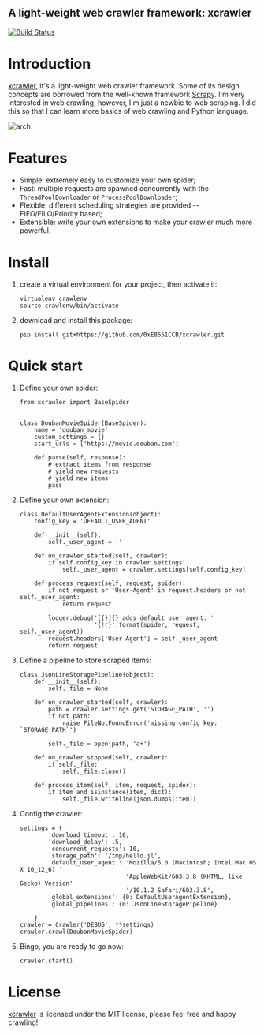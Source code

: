 A light-weight web crawler framework: xcrawler
------------------------

[![Build Status](https://www.travis-ci.org/0xE8551CCB/xcrawler.svg?branch=feature-refactor-architecture)](https://www.travis-ci.org/0xE8551CCB/xcrawler)

# Introduction
[xcrawler](https://github.com/ChrisLeeGit/xcrawler), it's a light-weight web crawler framework. Some of its design concepts are borrowed from the well-known framework [Scrapy](https://github.com/scrapy).
I'm very interested in web crawling, however, I'm just a newbie to web scraping. I did this so that I can learn more basics of web crawling and Python language.

![arch](http://blog.chriscabin.com/wp-content/uploads/2017/09/xcrawler-arch.png)

# Features
- Simple: extremely easy to customize your own spider;
- Fast: multiple requests are spawned concurrently with the `ThreadPoolDownloader` or `ProcessPoolDownloader`;
- Flexible: different scheduling strategies are provided -- FIFO/FILO/Priority based;
- Extensible: write your own extensions to make your crawler much more powerful.

# Install
1. create a virtual environment for your project, then activate it:


    ```
    virtualenv crawlenv
    source crawlenv/bin/activate
    ```

1. download and install this package:

    ```
    pip install git+https://github.com/0xE8551CCB/xcrawler.git
    ```

# Quick start
1. Define your own spider:

    ```
    from xcrawler import BaseSpider


    class DoubanMovieSpider(BaseSpider):
        name = 'douban_movie'
        custom_settings = {}
        start_urls = ['https://movie.douban.com']

        def parse(self, response):
            # extract items from response
            # yield new requests
            # yield new items
            pass
    ```

1. Define your own extension:

    ```
    class DefaultUserAgentExtension(object):
        config_key = 'DEFAULT_USER_AGENT'

        def __init__(self):
            self._user_agent = ''

        def on_crawler_started(self, crawler):
            if self.config_key in crawler.settings:
                self._user_agent = crawler.settings[self.config_key]

        def process_request(self, request, spider):
            if not request or 'User-Agent' in request.headers or not self._user_agent:
                return request

            logger.debug('[{}]{} adds default user agent: '
                         '{!r}'.format(spider, request, self._user_agent))
            request.headers['User-Agent'] = self._user_agent
            return request
    ```

1. Define a pipeline to store scraped items:

    ```
    class JsonLineStoragePipeline(object):
        def __init__(self):
            self._file = None

        def on_crawler_started(self, crawler):
            path = crawler.settings.get('STORAGE_PATH', '')
            if not path:
                raise FileNotFoundError('missing config key: `STORAGE_PATH`')

            self._file = open(path, 'a+')

        def on_crawler_stopped(self, crawler):
            if self._file:
                self._file.close()

        def process_item(self, item, request, spider):
            if item and isinstance(item, dict):
                self._file.writeline(json.dumps(item))
    ```

1. Config the crawler:

    ```
    settings = {
            'download_timeout': 16,
            'download_delay': .5,
            'concurrent_requests': 10,
            'storage_path': '/tmp/hello.jl',
            'default_user_agent': 'Mozilla/5.0 (Macintosh; Intel Mac OS X 10_12_6) '
                                  'AppleWebKit/603.3.8 (KHTML, like Gecko) Version'
                                  '/10.1.2 Safari/603.3.8',
            'global_extensions': {0: DefaultUserAgentExtension},
            'global_pipelines': {0: JsonLineStoragePipeline}

        }
    crawler = Crawler('DEBUG', **settings)
    crawler.crawl(DoubanMovieSpider)
    ```

1. Bingo, you are ready to go now:

    ```
    crawler.start()
    ```


# License
[xcrawler](https://github.com/ChrisLeeGit/xcrawler) is licensed under the MIT license, please feel free and happy crawling!

